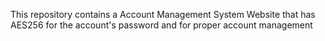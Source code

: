 This repository contains a Account Management System Website that has AES256 for the account's password and for proper account management
